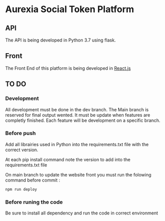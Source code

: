 # Aurexia Social Token Platform

## API

The API is being developed in Python 3.7 using flask.

## Front

The Front End of this platform is being developed in [React.js](https://fr.reactjs.org/docs/getting-started.html)

## TO DO

### Development

All development must be done in the dev branch.
The Main branch is reserved for final output wented. It must be update when features are completly finished. Each feature will be development on a specific branch.

### Before push

Add all librairies used in Python into the requirements.txt file with the correct version.

At each pip install command note the version to add into the requirements.txt file

On main branch to update the website front you must run the folowing command before commit :

```command
npm run deploy
```

### Before runing the code

Be sure to install all dependency and run the code in correct environment
